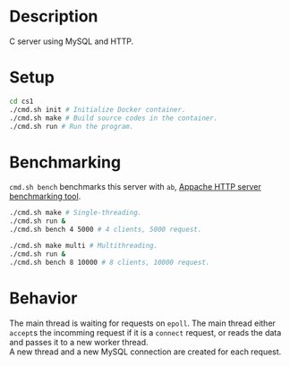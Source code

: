 # Description

C server using MySQL and HTTP.

# Setup

```sh
cd cs1
./cmd.sh init # Initialize Docker container.
./cmd.sh make # Build source codes in the container.
./cmd.sh run # Run the program.
```

# Benchmarking

`cmd.sh bench` benchmarks this server with `ab`, [Appache HTTP server benchmarking tool](https://httpd.apache.org/docs/2.4/programs/ab.html).

```sh
./cmd.sh make # Single-threading.
./cmd.sh run &
./cmd.sh bench 4 5000 # 4 clients, 5000 request.
```

```sh
./cmd.sh make multi # Multithreading.
./cmd.sh run &
./cmd.sh bench 8 10000 # 8 clients, 10000 request.
```

# Behavior

The main thread is waiting for requests on `epoll`. The main thread either `accept`s the incomming request if it is a `connect` request, or reads the data and passes it to a new worker thread.  
A new thread and a new MySQL connection are created for each request.
